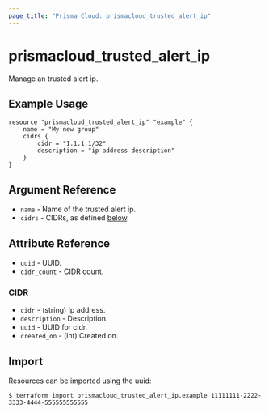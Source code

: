 ```yaml
---
page_title: "Prisma Cloud: prismacloud_trusted_alert_ip"
---
```


# prismacloud_trusted_alert_ip

Manage an trusted alert ip.

## Example Usage

```hcl
resource "prismacloud_trusted_alert_ip" "example" {
    name = "My new group"
    cidrs {
        cidr = "1.1.1.1/32"
        description = "ip address description"
    }
}
```

## Argument Reference

* `name` - Name of the trusted alert ip.
* `cidrs` - CIDRs, as defined [below](#CIDR).

## Attribute Reference

* `uuid` - UUID.
* `cidr_count` - CIDR count.

### CIDR

* `cidr` - (string) Ip address.
* `description` - Description.
* `uuid` - UUID for cidr.
* `created_on` - (int) Created on.

## Import

Resources can be imported using the uuid:

```
$ terraform import prismacloud_trusted_alert_ip.example 11111111-2222-3333-4444-555555555555
```
